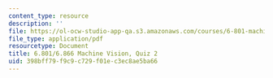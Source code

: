 ```yaml
---
content_type: resource
description: ''
file: https://ol-ocw-studio-app-qa.s3.amazonaws.com/courses/6-801-machine-vision-fall-2020/398bff79f9c9c729f01ec3ec8ae5ba66_MIT6_801F20_q2.pdf
file_type: application/pdf
resourcetype: Document
title: 6.801/6.866 Machine Vision, Quiz 2
uid: 398bff79-f9c9-c729-f01e-c3ec8ae5ba66
---
```

